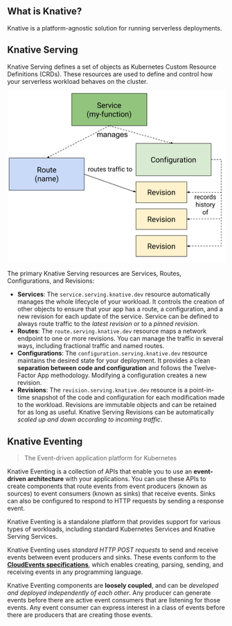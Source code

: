 ## What is Knative?

Knative is a platform-agnostic solution for running serverless deployments.

## Knative Serving

Knative Serving defines a set of objects as Kubernetes Custom Resource Definitions (CRDs).
These resources are used to define and control how your serverless workload behaves on the cluster.

![Object Model](./knative/object_model.png)

The primary Knative Serving resources are Services, Routes, Configurations, and Revisions:

-   **Services**: The `service.serving.knative.dev` resource automatically manages the whole lifecycle of your workload.
    It controls the creation of other objects to ensure that your app has a route, a configuration, and a new revision
    for each update of the service. Service can be defined to always route traffic to the _latest revision_ or
    to a _pinned revision_.
-   **Routes**: The `route.serving.knative.dev` resource maps a network endpoint to one or more revisions.
    You can manage the traffic in several ways, including fractional traffic and named routes.
-   **Configurations**: The `configuration.serving.knative.dev` resource maintains the desired state for your deployment.
    It provides a clean **separation between code and configuration** and follows the Twelve-Factor App methodology.
    Modifying a configuration creates a new revision.
-   **Revisions**: The `revision.serving.knative.dev` resource is a point-in-time snapshot of the code and configuration
    for each modification made to the workload. Revisions are immutable objects and can be retained for as long as useful.
    Knative Serving Revisions can be automatically _scaled up and down according to incoming traffic_.

## Knative Eventing

> The Event-driven application platform for Kubernetes

Knative Eventing is a collection of APIs that enable you to use an **event-driven architecture** with your applications.
You can use these APIs to create components that route events from event producers (known as sources)
to event consumers (known as sinks) that receive events.
Sinks can also be configured to respond to HTTP requests by sending a response event.

Knative Eventing is a standalone platform that provides support for various types of workloads,
including standard Kubernetes Services and Knative Serving Services.

Knative Eventing uses _standard HTTP POST requests_ to send and receive events between event producers and sinks.
These events conform to the [**CloudEvents specifications**](https://cloudevents.io/), which enables creating, parsing, sending, and receiving
events in any programming language.

Knative Eventing components are **loosely coupled**, and can be _developed and deployed independently of each other_.
Any producer can generate events before there are active event consumers that are listening for those events.
Any event consumer can express interest in a class of events before there are producers that are creating those events.
